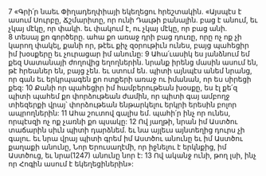 7 «Գրի՛ր նաեւ Փիղադեղփիայի եկեղեցու հրեշտակին. «Այսպէս է ասում Սուրբը, Ճշմարիտը, որ ունի Դաւթի բանալին. բաց է անում, եւ չկայ մէկը, որ փակի. եւ փակում է, ու չկայ մէկը, որ բաց անի. 8 տեսայ քո գործերը. ահա քո առաջ դրի բաց դուռը, որը ոչ ոք չի կարող փակել, քանի որ, թէեւ քիչ զօրութիւն ունես, բայց պահեցիր իմ խօսքերը եւ չուրացար իմ անունը: 9 Ահա՛ւասիկ ես յանձնում եմ քեզ Սատանայի ժողովից եղողներին. նրանք իրենց մասին ասում են, թէ հրեաներ են, բայց չեն. եւ ստում են. պիտի այնպէս անեմ նրանց, որ գան եւ երկրպագեն քո ոտքերի առաջ ու իմանան, որ ես սիրեցի քեզ: 10 Քանի որ պահեցիր իմ համբերութեան խօսքը, ես էլ քե՛զ պիտի պահեմ քո փորձութեան ժամին, որ պիտի գայ ամբողջ տիեզերքի վրայ՝ փորձութեան ենթարկելու երկրի երեսին բոլոր ապրողներին: 11 Ահա շուտով գալիս եմ. պահի՛ր ինչ որ ունես, որպէսզի ոչ ոք չառնի քո պսակը: 12 Ով յաղթի, նրան իմ Աստծու տաճարին սիւն պիտի դարձնեմ. եւ նա այլեւս այնտեղից դուրս չի գալու. եւ նրա վրայ պիտի գրեմ իմ Աստծու անունը եւ իմ Աստծու քաղաքի անունը, Նոր Երուսաղէմի, որ իջնելու է երկնքից, իմ Աստծուց, եւ նրա(1247) անունը նոր է: 13 Ով ականջ ունի, թող լսի, ինչ որ Հոգին ասում է եկեղեցիներին»:
